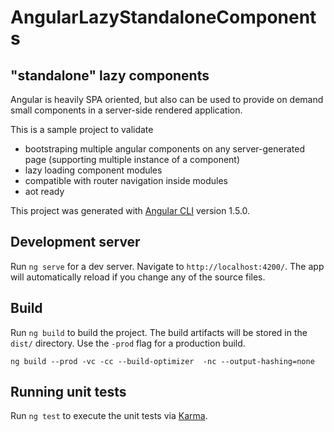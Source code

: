 # AngularLazyStandaloneComponents

## "standalone" lazy components

Angular is heavily SPA oriented, but also can be used to provide on demand
small components in a server-side rendered application.

This is a sample project to validate 

- bootstraping multiple angular components on any server-generated page (supporting multiple instance of a component)
- lazy loading component modules
- compatible with router navigation inside modules
- aot ready

This project was generated with [Angular CLI](https://github.com/angular/angular-cli) version 1.5.0.

## Development server

Run `ng serve` for a dev server. Navigate to `http://localhost:4200/`. The app will automatically reload if you change any of the source files.

## Build

Run `ng build` to build the project. The build artifacts will be stored in the `dist/` directory. Use the `-prod` flag for a production build.

`ng build --prod -vc -cc --build-optimizer  -nc --output-hashing=none`

## Running unit tests

Run `ng test` to execute the unit tests via [Karma](https://karma-runner.github.io).

